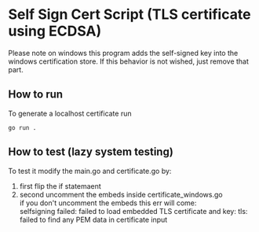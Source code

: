 # Self Sign Cert Script (TLS certificate using ECDSA)
Please note on windows this program adds the self-signed key into the windows certification store. If this behavior is not wished, just remove that part.


## How to run
To generate a localhost certificate run

    go run .

## How to test (lazy system testing)
To test it modify the main.go and certificate.go by: <br/>
1) first flip the if statemaent <br/>
2) second uncomment the embeds inside certificate_windows.go <br/>
if you don't uncomment the embeds this err will come: <br/>
selfsigning failed: failed to load embedded TLS certificate and key: tls: failed to find any PEM data in certificate input <br/>
